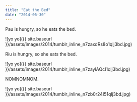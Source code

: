 ```yaml
---
title: "Eat the Bed"
date: "2014-06-30"
---
```


Pau is hungry, so he eats the bed.

![yo yo]({{ site.baseurl }}/assets/images/2014/tumblr_inline_n7zaxdRs8o1qlj3bd.jpg)

Riu is hungry, so she eats the bed.

![yo yo]({{ site.baseurl }}/assets/images/2014/tumblr_inline_n7zaylAQcI1qlj3bd.jpg)

NOMNOMNOM.

![yo yo]({{ site.baseurl }}/assets/images/2014/tumblr_inline_n7zb0r24I51qlj3bd.jpg)
